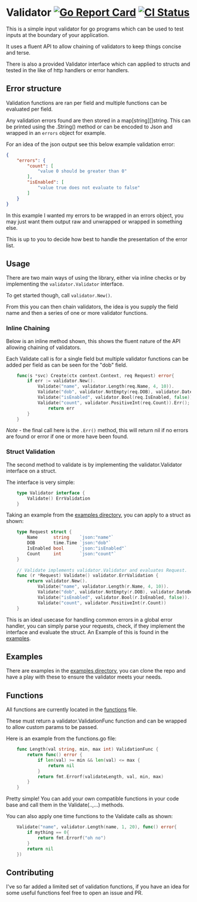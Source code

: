 # Validator [![Go Report Card](https://goreportcard.com/badge/github.com/theflyingcodr/govalidator)](https://goreportcard.com/report/github.com/theflyingcodr/govalidator) [![CI Status](https://github.com/theflyingcodr/govalidator/workflows/Go/badge.svg)](https://github.com/theflyingcodr/govalidator/actions?query=workflow%3AGo)

This is a simple input validator for go programs which can be used to test inputs at the boundary of your application.

It uses a fluent API to allow chaining of validators to keep things concise and terse.

There is also a provided Validator interface which can applied to structs and tested in the like of http handlers or error handlers.

## Error structure

Validation functions are ran per field and multiple functions can be evaluated per field.

Any validation errors found are then stored in a map[string][]string. This can be printed using the .String() method or can be encoded to Json and wrapped in an `errors` object for example.

For an idea of the json output see this below example validation error:

```json
{
    "errors": {
        "count": [
            "value 0 should be greater than 0"
        ],
        "isEnabled": [
            "value true does not evaluate to false"
        ]
    }
}
```

In this example I wanted my errors to be wrapped in an errors object, you may just want them output raw and unwrapped or wrapped in something else.

This is up to you to decide how best to handle the presentation of the error list.

## Usage

There are two main ways of using the library, either via inline checks or by implementing the `validator.Validator` interface.

To get started though, call `validator.New()`.

From this you can then chain validators, the idea is you supply the field name and then a series of one or more validator functions.

### Inline Chaining

Below is an inline method shown, this shows the fluent nature of the API allowing chaining of validators.

Each Validate call is for a single field but multiple validator functions can be added per field as can be seen for the "dob" field.

```go
    func(s *svc) Create(ctx context.Context, req Request) error{
        if err := validator.New().
            Validate("name", validator.Length(req.Name, 4, 10)).
            Validate("dob", validator.NotEmpty(req.DOB), validator.DateBefore(req.DOB, time.Now().AddDate(-16, 0, 0))).
            Validate("isEnabled", validator.Bool(req.IsEnabled, false)).
            Validate("count", validator.PositiveInt(req.Count)).Err(); err != nil {
                return err
        }
    }
```

*Note* - the final call here is the `.Err()` method, this will return nil if no errors are found or error if one or more have been found.

### Struct Validation

The second method to validate is by implementing the validator.Validator interface on a struct.

The interface is very simple:

```go
    type Validator interface {
        Validate() ErrValidation
    }
```

Taking an example from the [examples directory](examples), you can apply to a struct as shown:

```go
    type Request struct {
        Name      string    `json:"name"`
        DOB       time.Time `json:"dob"`
        IsEnabled bool      `json:"isEnabled"`
        Count     int       `json:"count"`
    }
    
    // Validate implements validator.Validator and evaluates Request.
    func (r *Request) Validate() validator.ErrValidation {
        return validator.New().
            Validate("name", validator.Length(r.Name, 4, 10)).
            Validate("dob", validator.NotEmpty(r.DOB), validator.DateBefore(r.DOB, time.Now().AddDate(-16, 0, 0))).
            Validate("isEnabled", validator.Bool(r.IsEnabled, false)).
            Validate("count", validator.PositiveInt(r.Count))
    }
```

This is an ideal usecase for handling common errors in a global error handler, you can simply parse your requests, check, if they implement the interface and evaluate the struct. An Example of this is found in the [examples](examples).

## Examples

There are examples in the [examples directory](examples), you can clone the repo and have a play with these to ensure the validator meets your needs.

## Functions

All functions are currently located in the [functions](functions.go) file.

These must return a validator.ValidationFunc function and can be wrapped to allow custom params to be passed.

Here is an example from the functions.go file:

```go
    func Length(val string, min, max int) ValidationFunc {
        return func() error {
            if len(val) >= min && len(val) <= max {
                return nil
            }
            return fmt.Errorf(validateLength, val, min, max)
        }
    }
```

Pretty simple! You can add your own compatible functions in your code base and call them in the Validate(..,...) methods.

You can also apply one time functions to the Validate calls as shown:

```go
    Validate("name", validator.Length(name, 1, 20), func() error{
        if mything == 0{
            return fmt.Errorf("oh no")
        }
        return nil
    })
```

## Contributing

I've so far added a limited set of validation functions, if you have an idea for some useful functions feel free to open an issue and PR.
